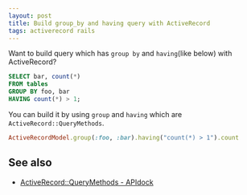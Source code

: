```yaml
---
layout: post
title: Build group_by and having query with ActiveRecord
tags: activerecord rails
---
```


Want to build query which has `group by` and `having`(like below) with ActiveRecord?

```sql
SELECT bar, count(*)  
FROM tables
GROUP BY foo, bar
HAVING count(*) > 1;
```

You can build it by using `group` and `having` which are `ActiveRecord::QueryMethods`.

```rb
ActiveRecordModel.group(:foo, :bar).having("count(*) > 1").count
```

## See also

- [ActiveRecord::QueryMethods - APIdock](https://api.rubyonrails.org/classes/ActiveRecord/QueryMethods.html)
